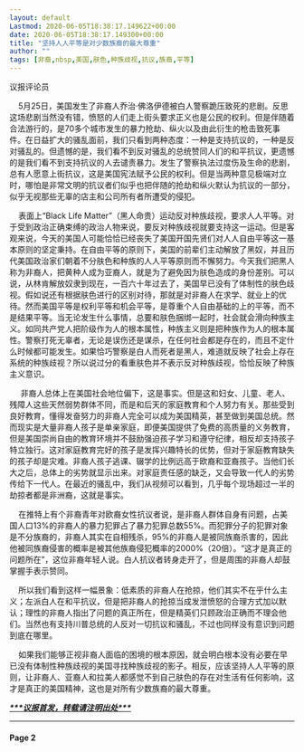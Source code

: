 ```yaml
---
layout: default
Lastmod: 2020-06-05T18:38:17.149622+00:00
date: 2020-06-05T18:38:17.149300+00:00
title: "坚持人人平等是对少数族裔的最大尊重"
author: ""
tags: [非裔,nbsp,美国,肤色,种族歧视,抗议,族裔,平等]
---
```


议报评论员

    5月25日，美国发生了非裔人乔治·佛洛伊德被白人警察跪压致死的悲剧。反思这场悲剧当然没有错，愤怒的人们走上街头要求正义也是公民的权利。但是伴随着合法游行的，是70多个城市发生的暴力抢劫、纵火以及由此衍生的枪击致死事件。在日益扩大的骚乱面前，我们只看到两种态度：一种是支持抗议的，一种是反对骚乱的。但遗憾的是，我们看不到反对骚乱的总统赞同人们的和平抗议，更遗憾的是我们看不到支持抗议的人去谴责暴力。发生了警察执法过度伤及生命的悲剧，总有人愿意上街抗议，这是美国宪法赋予公民的权利。但是当两种意见极端对立时，哪怕是非常文明的抗议者们似乎也把伴随的抢劫和纵火默认为抗议的一部分，似乎无视那些无辜的店主和公司所有者所遭受的侵犯。

    表面上“Black Life Matter”（黑人命贵）运动反对种族歧视，要求人人平等。对于受到政治正确束缚的政治人物来说，要反对种族歧视就要支持这一运动。但是客观来说，今天的美国人可能恰恰已经丧失了美国开国先贤们对人人自由平等这一基本原则的坚定秉持。在自由平等的原则下，美国的前辈们主动解放了黑奴，并且历代美国政治家们朝着不分肤色和种族的人人平等原则而不懈努力。今天我们把黑人称为非裔人，把黄种人成为亚裔人，就是为了避免因为肤色造成的身份差别。可以说，从林肯解放奴隶到现在，一百六十年过去了，美国早已没有了体制性的肤色歧视。假如说还有根据肤色进行的区别对待，那就是对非裔人在求学、就业上的优待。然而美国平等是权利平等和机会平等，是尊重个人自由基础的上的平等，而不是结果平等。当无论发生什么事情，总要和肤色捆绑一起时，社会就会滑向种族主义。如同共产党人把阶级作为人的根本属性，种族主义则是把种族作为人的根本属性。警察打死无辜者，无论是误伤还是谋杀，在任何社会都是存在的，而且不定什么时候都可能发生。如果恰巧警察是白人而死者是黑人，难道就反映了社会上存在系统的种族歧视？所以说过分的看重肤色并不表示反对种族歧视，恰恰反映了种族主义意识。

     非裔人总体上在美国社会地位偏下，这是事实。但是这和妇女、儿童、老人、残障人这些天然弱势群体不同，而是和后天的家庭教育和个人努力有关。那些受到良好教育，懂得发奋努力的非裔人完全可以成为美国精英，甚至做到美国总统。然而现实是大量非裔人孩子是单亲家庭，即便美国提供了免费的高质量的义务教育，但是美国崇尚自由的教育环境并不鼓励强迫孩子学习和遵守纪律，相反却支持孩子特立独行。这对家庭教育完好的孩子是发挥兴趣特长的优势，但对于家庭教育缺失的孩子却是灾难。非裔人孩子逃课、辍学的比例远高于欧裔和亚裔孩子。当他们长大之后，总体上的劣势就显示出来。对家庭责任感的缺乏，又会导致一代人的劣势传给下一代人。在最近的骚乱中，我们从视频可以看到，几乎每个现场超过一半的劫掠者都是非洲裔，这就是事实。

    在推特上有个非裔青年对欧裔女性抗议者说，是非裔人群体自身有问题，占美国人口13%的非裔人的暴力犯罪占了暴力犯罪总数55%。而犯罪分子的犯罪对象是不分族裔的，非裔人其实在自相残杀，95%的非裔人是被同族裔杀害的，因此他被同族裔侵害的概率是被其他族裔侵犯概率的2000%（20倍）。“这才是真正的问题所在”，这位非裔年轻人说。白人抗议者转身走开了，但是周围的非裔人却鼓掌握手表示赞同。

    所以我们看到这样一幅景象：低素质的非裔人在抢掠，他们其实不在乎什么主义；左派白人在和平抗议，但是把非裔人的抢掠当成发泄愤怒的合理方式加以默认；理性的非裔人指出了问题的真正所在，但是精英们只顾政治正确而不理会他们。当然也有支持川普总统的人反对一切抗议和骚乱，不过也同样没有意识到问题到底在哪里。

    如果我们能够正视非裔人面临的困境的根本原因，就会明白根本没有必要在早已没有体制性种族歧视的美国寻找种族歧视的影子。相反，应该坚持人人平等的原则，让非裔人、亚裔人和拉美人都感觉不到自己肤色的存在对生活有任何影响，这才是真正的美国精神，这也是对所有少数族裔的最大尊重。

_**[\*\*\*议报首发，转载请注明出处\*\*\*](display?articleId=5109)**_

[](http://yibaochina.com/article/display?articleId=8585)

* * *

#### Page 2

